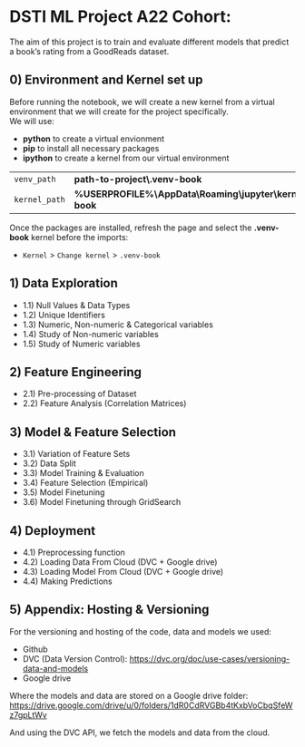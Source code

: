 # ﻿DSTI ML Project A22 Cohort:
The aim of this project is to train and evaluate different models that predict a book’s rating from a GoodReads dataset.

## 0) Environment and Kernel set up
Before running the notebook, we will create a new kernel from a virtual environment that we will create for the project specifically.\
We will use:
- **python** to create a virtual envionment
- **pip** to install all necessary packages
- **ipython** to create a kernel from our virtual environment

|  |  |
| --- | --- |
| ```venv_path``` | **path-to-project\\.venv-book** |
| ```kernel_path``` | **%USERPROFILE%\\AppData\\Roaming\\jupyter\\kernels\\.venv-book** |  

Once the packages are installed, refresh the page and select the **.venv-book** kernel before the imports:
- `Kernel` > `Change kernel` > `.venv-book`

## 1) Data Exploration
- 1.1) Null Values & Data Types
- 1.2) Unique Identifiers
- 1.3) Numeric, Non-numeric & Categorical variables
- 1.4) Study of Non-numeric variables
- 1.5) Study of Numeric variables

## 2) Feature Engineering
- 2.1) Pre-processing of Dataset
- 2.2) Feature Analysis (Correlation Matrices)

## 3) Model & Feature Selection
- 3.1) Variation of Feature Sets
- 3.2) Data Split
- 3.3) Model Training & Evaluation
- 3.4) Feature Selection (Empirical)
- 3.5) Model Finetuning
- 3.6) Model Finetuning through GridSearch

## 4) Deployment
- 4.1) Preprocessing function
- 4.2) Loading Data From Cloud (DVC + Google drive)
- 4.3) Loading Model From Cloud (DVC + Google drive)
- 4.4) Making Predictions

## 5) Appendix: Hosting & Versioning
For the versioning and hosting of the code, data and models we used:
- Github
- DVC (Data Version Control): https://dvc.org/doc/use-cases/versioning-data-and-models
- Google drive 

Where the models and data are stored on a Google drive folder:\
https://drive.google.com/drive/u/0/folders/1dR0CdRVGBb4tKxbVoCbqSfeWz7gpLtWv

And using the DVC API, we fetch the models and data from the cloud.